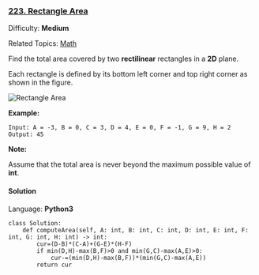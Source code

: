 ### [223\. Rectangle Area](https://leetcode.com/problems/rectangle-area/)

Difficulty: **Medium**  

Related Topics: [Math](https://leetcode.com/tag/math/)


Find the total area covered by two **rectilinear** rectangles in a **2D** plane.

Each rectangle is defined by its bottom left corner and top right corner as shown in the figure.

![Rectangle Area](https://assets.leetcode.com/uploads/2018/10/22/rectangle_area.png)

**Example:**

```
Input: A = -3, B = 0, C = 3, D = 4, E = 0, F = -1, G = 9, H = 2
Output: 45
```

**Note:**

Assume that the total area is never beyond the maximum possible value of **int**.


#### Solution

Language: **Python3**

```python3
class Solution:
    def computeArea(self, A: int, B: int, C: int, D: int, E: int, F: int, G: int, H: int) -> int:
        cur=(D-B)*(C-A)+(G-E)*(H-F)
        if min(D,H)-max(B,F)>0 and min(G,C)-max(A,E)>0:
            cur-=(min(D,H)-max(B,F))*(min(G,C)-max(A,E))
        return cur
```